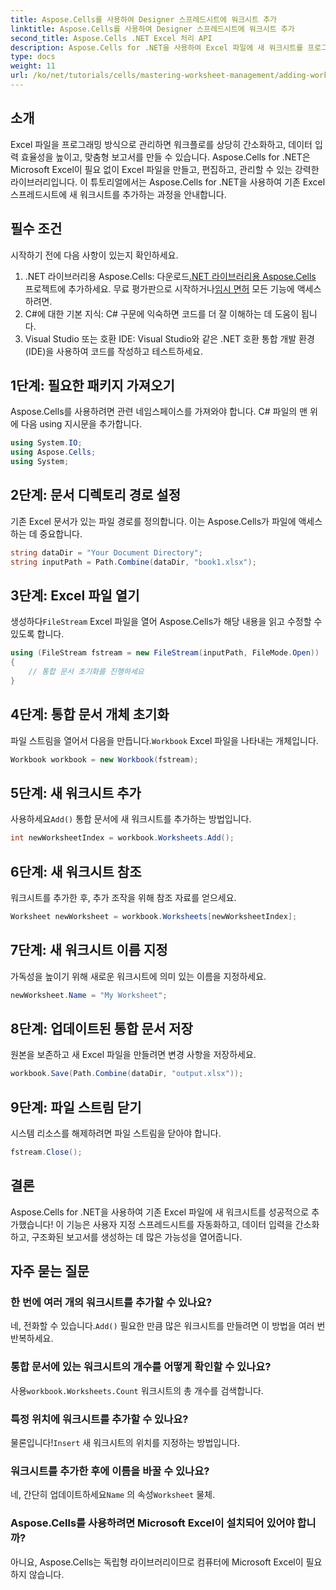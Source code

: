 ```yaml
---
title: Aspose.Cells를 사용하여 Designer 스프레드시트에 워크시트 추가
linktitle: Aspose.Cells를 사용하여 Designer 스프레드시트에 워크시트 추가
second_title: Aspose.Cells .NET Excel 처리 API
description: Aspose.Cells for .NET을 사용하여 Excel 파일에 새 워크시트를 프로그래밍 방식으로 추가하는 방법을 알아보세요. 이 포괄적인 가이드는 필요한 단계를 안내합니다.
type: docs
weight: 11
url: /ko/net/tutorials/cells/mastering-worksheet-management/adding-worksheets-to-designer-spreadsheet/
---
```

## 소개

Excel 파일을 프로그래밍 방식으로 관리하면 워크플로를 상당히 간소화하고, 데이터 입력 효율성을 높이고, 맞춤형 보고서를 만들 수 있습니다. Aspose.Cells for .NET은 Microsoft Excel이 필요 없이 Excel 파일을 만들고, 편집하고, 관리할 수 있는 강력한 라이브러리입니다. 이 튜토리얼에서는 Aspose.Cells for .NET을 사용하여 기존 Excel 스프레드시트에 새 워크시트를 추가하는 과정을 안내합니다.

## 필수 조건
시작하기 전에 다음 사항이 있는지 확인하세요.

1.  .NET 라이브러리용 Aspose.Cells: 다운로드[.NET 라이브러리용 Aspose.Cells](https://releases.aspose.com/cells/net/) 프로젝트에 추가하세요. 무료 평가판으로 시작하거나[임시 면허](https://purchase.aspose.com/temporary-license/) 모든 기능에 액세스하려면.
2. C#에 대한 기본 지식: C# 구문에 익숙하면 코드를 더 잘 이해하는 데 도움이 됩니다.
3. Visual Studio 또는 호환 IDE: Visual Studio와 같은 .NET 호환 통합 개발 환경(IDE)을 사용하여 코드를 작성하고 테스트하세요.

## 1단계: 필요한 패키지 가져오기
Aspose.Cells를 사용하려면 관련 네임스페이스를 가져와야 합니다. C# 파일의 맨 위에 다음 using 지시문을 추가합니다.

```csharp
using System.IO;
using Aspose.Cells;
using System;
```

## 2단계: 문서 디렉토리 경로 설정
기존 Excel 문서가 있는 파일 경로를 정의합니다. 이는 Aspose.Cells가 파일에 액세스하는 데 중요합니다.

```csharp
string dataDir = "Your Document Directory";
string inputPath = Path.Combine(dataDir, "book1.xlsx");
```

## 3단계: Excel 파일 열기
 생성하다`FileStream` Excel 파일을 열어 Aspose.Cells가 해당 내용을 읽고 수정할 수 있도록 합니다.

```csharp
using (FileStream fstream = new FileStream(inputPath, FileMode.Open))
{
    // 통합 문서 초기화를 진행하세요
}
```

## 4단계: 통합 문서 개체 초기화
 파일 스트림을 열어서 다음을 만듭니다.`Workbook` Excel 파일을 나타내는 개체입니다.

```csharp
Workbook workbook = new Workbook(fstream);
```

## 5단계: 새 워크시트 추가
 사용하세요`Add()` 통합 문서에 새 워크시트를 추가하는 방법입니다.

```csharp
int newWorksheetIndex = workbook.Worksheets.Add();
```

## 6단계: 새 워크시트 참조
워크시트를 추가한 후, 추가 조작을 위해 참조 자료를 얻으세요.

```csharp
Worksheet newWorksheet = workbook.Worksheets[newWorksheetIndex];
```

## 7단계: 새 워크시트 이름 지정
가독성을 높이기 위해 새로운 워크시트에 의미 있는 이름을 지정하세요.

```csharp
newWorksheet.Name = "My Worksheet";
```

## 8단계: 업데이트된 통합 문서 저장
원본을 보존하고 새 Excel 파일을 만들려면 변경 사항을 저장하세요.

```csharp
workbook.Save(Path.Combine(dataDir, "output.xlsx"));
```

## 9단계: 파일 스트림 닫기
시스템 리소스를 해제하려면 파일 스트림을 닫아야 합니다.

```csharp
fstream.Close();
```

## 결론
Aspose.Cells for .NET을 사용하여 기존 Excel 파일에 새 워크시트를 성공적으로 추가했습니다! 이 기능은 사용자 지정 스프레드시트를 자동화하고, 데이터 입력을 간소화하고, 구조화된 보고서를 생성하는 데 많은 가능성을 열어줍니다.

## 자주 묻는 질문

### 한 번에 여러 개의 워크시트를 추가할 수 있나요?
 네, 전화할 수 있습니다.`Add()` 필요한 만큼 많은 워크시트를 만들려면 이 방법을 여러 번 반복하세요.

### 통합 문서에 있는 워크시트의 개수를 어떻게 확인할 수 있나요?
 사용`workbook.Worksheets.Count` 워크시트의 총 개수를 검색합니다.

### 특정 위치에 워크시트를 추가할 수 있나요?
 물론입니다!`Insert` 새 워크시트의 위치를 지정하는 방법입니다.

### 워크시트를 추가한 후에 이름을 바꿀 수 있나요?
네, 간단히 업데이트하세요`Name` 의 속성`Worksheet` 물체.

### Aspose.Cells를 사용하려면 Microsoft Excel이 설치되어 있어야 합니까?
아니요, Aspose.Cells는 독립형 라이브러리이므로 컴퓨터에 Microsoft Excel이 필요하지 않습니다.